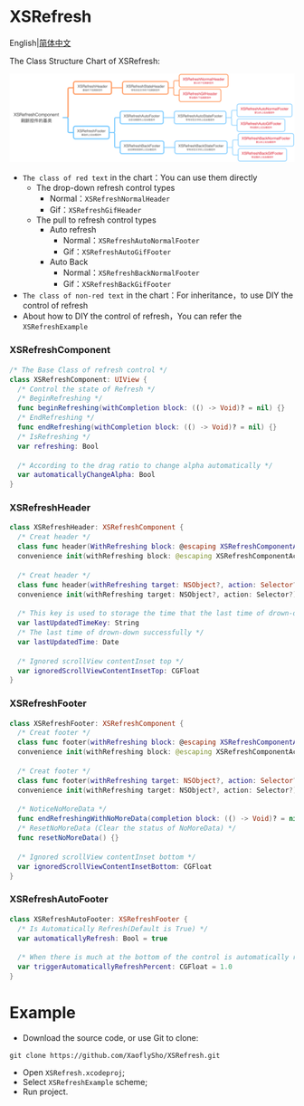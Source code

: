 # XSRefresh

English|[简体中文](README.zh_CN.md)

The Class Structure Chart of XSRefresh:

![Mindmap](../Images/Mindmap.png)

- `The class of red text` in the chart：You can use them directly
    - The drop-down refresh control types
        - Normal：`XSRefreshNormalHeader`
        - Gif：`XSRefreshGifHeader`
    - The pull to refresh control types
        - Auto refresh
            - Normal：`XSRefreshAutoNormalFooter`
            - Gif：`XSRefreshAutoGifFooter`
        - Auto Back
            - Normal：`XSRefreshBackNormalFooter`
            - Gif：`XSRefreshBackGifFooter`
- `The class of non-red text` in the chart：For inheritance，to use DIY the control of refresh
- About how to DIY the control of refresh，You can refer the `XSRefreshExample`

### XSRefreshComponent

```swift
/* The Base Class of refresh control */
class XSRefreshComponent: UIView {
  /* Control the state of Refresh */
  /* BeginRefreshing */
  func beginRefreshing(withCompletion block: (() -> Void)? = nil) {}
  /* EndRefreshing */
  func endRefreshing(withCompletion block: (() -> Void)? = nil) {}
  /* IsRefreshing */
  var refreshing: Bool
  
  /* According to the drag ratio to change alpha automatically */
  var automaticallyChangeAlpha: Bool
} 
```

### XSRefreshHeader

```swift
class XSRefreshHeader: XSRefreshComponent {
  /* Creat header */
  class func header(WithRefreshing block: @escaping XSRefreshComponentAction) -> XSRefreshHeader {}
  convenience init(withRefreshing block: @escaping XSRefreshComponentAction) {}
  
  /* Creat header */
  class func header(withRefreshing target: NSObject?, action: Selector?) -> XSRefreshHeader {}
  convenience init(withRefreshing target: NSObject?, action: Selector?) {}
  
  /* This key is used to storage the time that the last time of drown-down successfully */
  var lastUpdatedTimeKey: String
  /* The last time of drown-down successfully */
  var lastUpdatedTime: Date
  
  /* Ignored scrollView contentInset top */
  var ignoredScrollViewContentInsetTop: CGFloat
}
```

### XSRefreshFooter

```swift
class XSRefreshFooter: XSRefreshComponent {
  /* Creat footer */
  class func footer(withRefreshing block: @escaping XSRefreshComponentAction) -> XSRefreshFooter {}
  convenience init(withRefreshing block: @escaping XSRefreshComponentAction) {}
  
  /* Creat footer */
  class func footer(withRefreshing target: NSObject?, action: Selector?) -> XSRefreshFooter {}
  convenience init(withRefreshing target: NSObject?, action: Selector?) {}
  
  /* NoticeNoMoreData */
  func endRefreshingWithNoMoreData(completion block: (() -> Void)? = nil) {}
  /* ResetNoMoreData (Clear the status of NoMoreData) */
  func resetNoMoreData() {}
  
  /* Ignored scrollView contentInset bottom */
  var ignoredScrollViewContentInsetBottom: CGFloat
}
```

### XSRefreshAutoFooter

```swift
class XSRefreshAutoFooter: XSRefreshFooter {
  /* Is Automatically Refresh(Default is True) */
  var automaticallyRefresh: Bool = true
  
  /* When there is much at the bottom of the control is automatically refresh(Default is 1.0，Is at the bottom of the control appears in full, will refresh automatically) */
  var triggerAutomaticallyRefreshPercent: CGFloat = 1.0
}
```

# Example

- Download the source code, or use Git to clone:

```
git clone https://github.com/XaoflySho/XSRefresh.git
```

- Open `XSRefresh.xcodeproj`;
- Select `XSRefreshExample` scheme;
- Run project.

